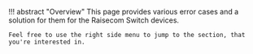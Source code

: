 !!! abstract "Overview"
    This page provides various error cases and a solution for them for the Raisecom Switch devices.

    Feel free to use the right side menu to jump to the section, that you're interested in.